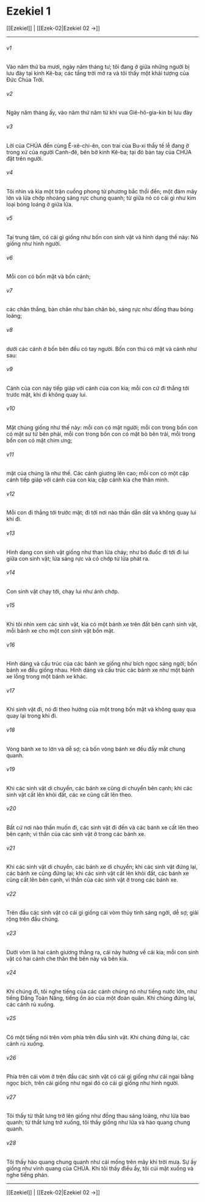 # Ezekiel 1

[[Ezekiel]] | [[Ezek-02|Ezekiel 02 →]]
***



###### v1 
Vào năm thứ ba mươi, ngày năm tháng tư; tôi đang ở giữa những người bị lưu đày tại kinh Kê-ba; các tầng trời mở ra và tôi thấy một khải tượng của Đức Chúa Trời. 

###### v2 
Ngày năm tháng ấy, vào năm thứ năm từ khi vua Giê-hô-gia-kin bị lưu đày 

###### v3 
Lời của CHÚA đến cùng Ê-xê-chi-ên, con trai của Bu-xi thầy tế lễ đang ở trong xứ của người Canh-đê, bên bờ kinh Kê-ba; tại đó bàn tay của CHÚA đặt trên người. 

###### v4 
Tôi nhìn và kìa một trận cuồng phong từ phương bắc thổi đến; một đám mây lớn và lửa chớp nhoáng sáng rực chung quanh; từ giữa nó có cái gì như kim loại bóng loáng ở giữa lửa. 

###### v5 
Tại trung tâm, có cái gì giống như bốn con sinh vật và hình dạng thế này: Nó giống như hình người. 

###### v6 
Mỗi con có bốn mặt và bốn cánh; 

###### v7 
các chân thẳng, bàn chân như bàn chân bò, sáng rực như đồng thau bóng loáng; 

###### v8 
dưới các cánh ở bốn bên đều có tay người. Bốn con thú có mặt và cánh như sau: 

###### v9 
Cánh của con này tiếp giáp với cánh của con kia; mỗi con cứ đi thẳng tới trước mặt, khi đi không quay lui. 

###### v10 
Mặt chúng giống như thế này: mỗi con có mặt người; mỗi con trong bốn con có mặt sư tử bên phải, mỗi con trong bốn con có mặt bò bên trái, mỗi trong bốn con có mặt chim ưng; 

###### v11 
mặt của chúng là như thế. Các cánh giương lên cao; mỗi con có một cặp cánh tiếp giáp với cánh của con kia; cặp cánh kia che thân mình. 

###### v12 
Mỗi con đi thẳng tới trước mặt; đi tới nơi nào thần dẫn dắt và không quay lui khi đi. 

###### v13 
Hình dạng con sinh vật giống như than lửa cháy; như bó đuốc đi tới đi lui giữa con sinh vật; lửa sáng rực và có chớp từ lửa phát ra. 

###### v14 
Con sinh vật chạy tới, chạy lui như ánh chớp. 

###### v15 
Khi tôi nhìn xem các sinh vật, kìa có một bánh xe trên đất bên cạnh sinh vật, mỗi bánh xe cho một con sinh vật bốn mặt. 

###### v16 
Hình dáng và cấu trúc của các bánh xe giống như bích ngọc sáng ngời; bốn bánh xe đều giống nhau. Hình dáng và cấu trúc các bánh xe như một bánh xe lồng trong một bánh xe khác. 

###### v17 
Khi sinh vật đi, nó đi theo hướng của một trong bốn mặt và không quay qua quay lại trong khi đi. 

###### v18 
Vòng bánh xe to lớn và dễ sợ; cả bốn vòng bánh xe đều đầy mắt chung quanh. 

###### v19 
Khi các sinh vật di chuyển, các bánh xe cũng di chuyển bên cạnh; khi các sinh vật cất lên khỏi đất, các xe cũng cất lên theo. 

###### v20 
Bất cứ nơi nào thần muốn đi, các sinh vật đi đến và các bánh xe cất lên theo bên cạnh; vì thần của các sinh vật ở trong các bánh xe. 

###### v21 
Khi các sinh vật di chuyển, các bánh xe di chuyển; khi các sinh vật đứng lại, các bánh xe cũng đứng lại; khi các sinh vật cất lên khỏi đất, các bánh xe cũng cất lên bên cạnh, vì thần của các sinh vật ở trong các bánh xe. 

###### v22 
Trên đầu các sinh vật có cái gì giống cái vòm thủy tinh sáng ngời, dễ sợ; giải rộng trên đầu chúng. 

###### v23 
Dưới vòm là hai cánh giương thẳng ra, cái này hướng về cái kia; mỗi con sinh vật có hai cánh che thân thể bên này và bên kia. 

###### v24 
Khi chúng đi, tôi nghe tiếng của các cánh chúng nó như tiếng nước lớn, như tiếng Đấng Toàn Năng, tiếng ồn ào của một đoàn quân. Khi chúng đứng lại, các cánh rủ xuống. 

###### v25 
Có một tiếng nói trên vòm phía trên đầu sinh vật. Khi chúng đứng lại, các cánh rủ xuống. 

###### v26 
Phía trên cái vòm ở trên đầu các sinh vật có cái gì giống như cái ngai bằng ngọc bích, trên cái giống như ngai đó có cái gì giống như hình người. 

###### v27 
Tôi thấy từ thắt lưng trở lên giống như đồng thau sáng loáng, như lửa bao quanh; từ thắt lưng trở xuống, tôi thấy giống như lửa và hào quang chung quanh. 

###### v28 
Tôi thấy hào quang chung quanh như cái mống trên mây khi trời mưa. Sự ấy giống như vinh quang của CHÚA. Khi tôi thấy điều ấy, tôi cúi mặt xuống và nghe tiếng phán.

***
[[Ezekiel]] | [[Ezek-02|Ezekiel 02 →]]
